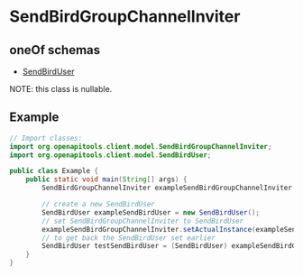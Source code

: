 

# SendBirdGroupChannelInviter

## oneOf schemas
* [SendBirdUser](SendBirdUser.md)

NOTE: this class is nullable.

## Example
```java
// Import classes:
import org.openapitools.client.model.SendBirdGroupChannelInviter;
import org.openapitools.client.model.SendBirdUser;

public class Example {
    public static void main(String[] args) {
        SendBirdGroupChannelInviter exampleSendBirdGroupChannelInviter = new SendBirdGroupChannelInviter();

        // create a new SendBirdUser
        SendBirdUser exampleSendBirdUser = new SendBirdUser();
        // set SendBirdGroupChannelInviter to SendBirdUser
        exampleSendBirdGroupChannelInviter.setActualInstance(exampleSendBirdUser);
        // to get back the SendBirdUser set earlier
        SendBirdUser testSendBirdUser = (SendBirdUser) exampleSendBirdGroupChannelInviter.getActualInstance();
    }
}
```


